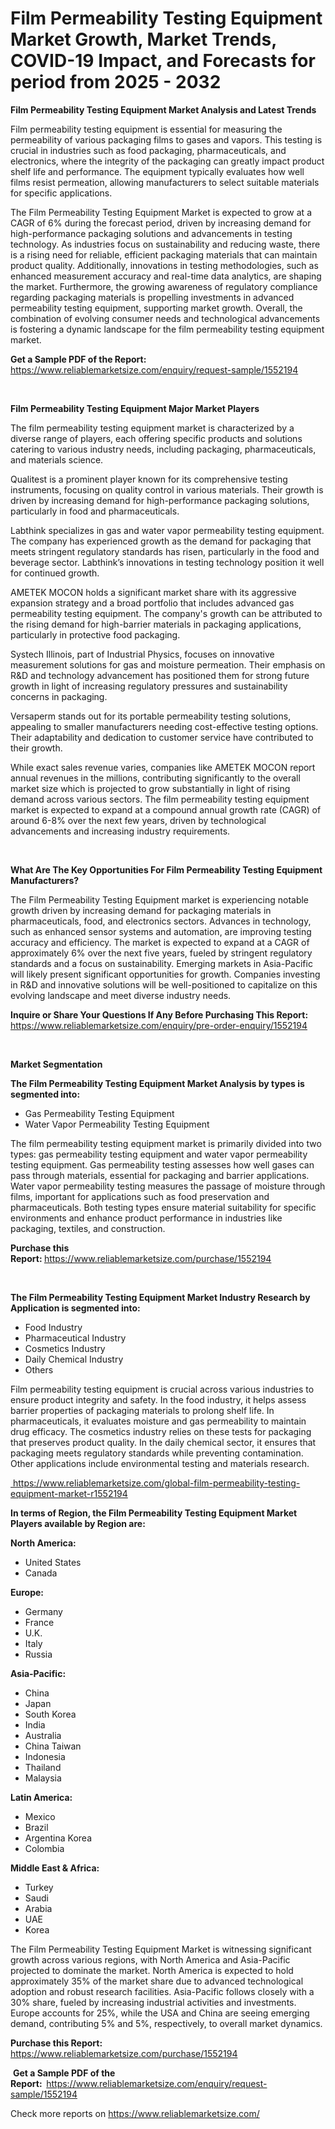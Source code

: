 <p><h1>Film Permeability Testing Equipment Market Growth, Market Trends, COVID-19 Impact, and Forecasts for period from 2025 - 2032</h1></p><p><strong>Film Permeability Testing Equipment Market Analysis and Latest Trends</strong></p>
<p><p>Film permeability testing equipment is essential for measuring the permeability of various packaging films to gases and vapors. This testing is crucial in industries such as food packaging, pharmaceuticals, and electronics, where the integrity of the packaging can greatly impact product shelf life and performance. The equipment typically evaluates how well films resist permeation, allowing manufacturers to select suitable materials for specific applications.</p><p>The Film Permeability Testing Equipment Market is expected to grow at a CAGR of 6% during the forecast period, driven by increasing demand for high-performance packaging solutions and advancements in testing technology. As industries focus on sustainability and reducing waste, there is a rising need for reliable, efficient packaging materials that can maintain product quality. Additionally, innovations in testing methodologies, such as enhanced measurement accuracy and real-time data analytics, are shaping the market. Furthermore, the growing awareness of regulatory compliance regarding packaging materials is propelling investments in advanced permeability testing equipment, supporting market growth. Overall, the combination of evolving consumer needs and technological advancements is fostering a dynamic landscape for the film permeability testing equipment market.</p></p>
<p><strong>Get a Sample PDF of the Report:&nbsp;</strong> <a href="https://www.reliablemarketsize.com/enquiry/request-sample/1552194?utm_campaign=2450&utm_medium=2&utm_source=Github&utm_content=ia&utm_term=11042025&utm_id=film-permeability-testing-equipment">https://www.reliablemarketsize.com/enquiry/request-sample/1552194</a></p>
<p>&nbsp;</p>
<p><strong>Film Permeability Testing Equipment Major Market Players</strong></p>
<p><p>The film permeability testing equipment market is characterized by a diverse range of players, each offering specific products and solutions catering to various industry needs, including packaging, pharmaceuticals, and materials science.</p><p>Qualitest is a prominent player known for its comprehensive testing instruments, focusing on quality control in various materials. Their growth is driven by increasing demand for high-performance packaging solutions, particularly in food and pharmaceuticals.</p><p>Labthink specializes in gas and water vapor permeability testing equipment. The company has experienced growth as the demand for packaging that meets stringent regulatory standards has risen, particularly in the food and beverage sector. Labthink’s innovations in testing technology position it well for continued growth.</p><p>AMETEK MOCON holds a significant market share with its aggressive expansion strategy and a broad portfolio that includes advanced gas permeability testing equipment. The company's growth can be attributed to the rising demand for high-barrier materials in packaging applications, particularly in protective food packaging.</p><p>Systech Illinois, part of Industrial Physics, focuses on innovative measurement solutions for gas and moisture permeation. Their emphasis on R&D and technology advancement has positioned them for strong future growth in light of increasing regulatory pressures and sustainability concerns in packaging.</p><p>Versaperm stands out for its portable permeability testing solutions, appealing to smaller manufacturers needing cost-effective testing options. Their adaptability and dedication to customer service have contributed to their growth.</p><p>While exact sales revenue varies, companies like AMETEK MOCON report annual revenues in the millions, contributing significantly to the overall market size which is projected to grow substantially in light of rising demand across various sectors. The film permeability testing equipment market is expected to expand at a compound annual growth rate (CAGR) of around 6-8% over the next few years, driven by technological advancements and increasing industry requirements.</p></p>
<p>&nbsp;</p>
<p><strong>What Are The Key Opportunities For Film Permeability Testing Equipment Manufacturers?</strong></p>
<p><p>The Film Permeability Testing Equipment market is experiencing notable growth driven by increasing demand for packaging materials in pharmaceuticals, food, and electronics sectors. Advances in technology, such as enhanced sensor systems and automation, are improving testing accuracy and efficiency. The market is expected to expand at a CAGR of approximately 6% over the next five years, fueled by stringent regulatory standards and a focus on sustainability. Emerging markets in Asia-Pacific will likely present significant opportunities for growth. Companies investing in R&D and innovative solutions will be well-positioned to capitalize on this evolving landscape and meet diverse industry needs.</p></p>
<p><strong>Inquire or Share Your Questions If Any Before Purchasing This Report:</strong> <a href="https://www.reliablemarketsize.com/enquiry/pre-order-enquiry/1552194?utm_campaign=2450&utm_medium=2&utm_source=Github&utm_content=ia&utm_term=11042025&utm_id=film-permeability-testing-equipment">https://www.reliablemarketsize.com/enquiry/pre-order-enquiry/1552194</a></p>
<p>&nbsp;</p>
<p><strong>Market Segmentation</strong></p>
<p><strong>The Film Permeability Testing Equipment Market Analysis by types is segmented into:</strong></p>
<p><ul><li>Gas Permeability Testing Equipment</li><li>Water Vapor Permeability Testing Equipment</li></ul></p>
<p><p>The film permeability testing equipment market is primarily divided into two types: gas permeability testing equipment and water vapor permeability testing equipment. Gas permeability testing assesses how well gases can pass through materials, essential for packaging and barrier applications. Water vapor permeability testing measures the passage of moisture through films, important for applications such as food preservation and pharmaceuticals. Both testing types ensure material suitability for specific environments and enhance product performance in industries like packaging, textiles, and construction.</p></p>
<p><strong>Purchase this Report:&nbsp;</strong><a href="https://www.reliablemarketsize.com/purchase/1552194?utm_campaign=2450&utm_medium=2&utm_source=Github&utm_content=ia&utm_term=11042025&utm_id=film-permeability-testing-equipment">https://www.reliablemarketsize.com/purchase/1552194</a></p>
<p>&nbsp;</p>
<p><strong>The Film Permeability Testing Equipment Market Industry Research by Application is segmented into:</strong></p>
<p><ul><li>Food Industry</li><li>Pharmaceutical Industry</li><li>Cosmetics Industry</li><li>Daily Chemical Industry</li><li>Others</li></ul></p>
<p><p>Film permeability testing equipment is crucial across various industries to ensure product integrity and safety. In the food industry, it helps assess barrier properties of packaging materials to prolong shelf life. In pharmaceuticals, it evaluates moisture and gas permeability to maintain drug efficacy. The cosmetics industry relies on these tests for packaging that preserves product quality. In the daily chemical sector, it ensures that packaging meets regulatory standards while preventing contamination. Other applications include environmental testing and materials research.</p></p>
<p><a href="https://www.reliablemarketsize.com/global-film-permeability-testing-equipment-market-r1552194?utm_campaign=2450&utm_medium=2&utm_source=Github&utm_content=ia&utm_term=11042025&utm_id=film-permeability-testing-equipment">&nbsp;https://www.reliablemarketsize.com/global-film-permeability-testing-equipment-market-r1552194</a></p>
<p><strong>In terms of Region, the Film Permeability Testing Equipment Market Players available by Region are:</strong></p>
<p>
    <p> <strong> North America: </strong>
        <ul>
            <li>United States</li>
            <li>Canada</li>
        </ul>
        </p> 
    <p> <strong> Europe: </strong>
        <ul>
            <li>Germany</li>
            <li>France</li>
            <li>U.K.</li>
            <li>Italy</li>
            <li>Russia</li>
        </ul>
        </p> 
    <p> <strong> Asia-Pacific: </strong>
        <ul>
            <li>China</li>
            <li>Japan</li>
            <li>South Korea</li>
            <li>India</li>
            <li>Australia</li>
            <li>China Taiwan</li>
            <li>Indonesia</li>
            <li>Thailand</li>
            <li>Malaysia</li>
        </ul>
        </p> 
    <p> <strong> Latin America: </strong>
        <ul>
            <li>Mexico</li>
            <li>Brazil</li>
            <li>Argentina Korea</li>
            <li>Colombia</li>
        </ul>
        </p> 
    <p> <strong> Middle East & Africa: </strong>
        <ul>
            <li>Turkey</li>
            <li>Saudi</li>
            <li>Arabia</li>
            <li>UAE</li>
            <li>Korea</li>
        </ul>
    </p>
    </p>
<p><p>The Film Permeability Testing Equipment Market is witnessing significant growth across various regions, with North America and Asia-Pacific projected to dominate the market. North America is expected to hold approximately 35% of the market share due to advanced technological adoption and robust research facilities. Asia-Pacific follows closely with a 30% share, fueled by increasing industrial activities and investments. Europe accounts for 25%, while the USA and China are seeing emerging demand, contributing 5% and 5%, respectively, to overall market dynamics.</p></p>
<p><strong>Purchase this Report: </strong><a href="https://www.reliablemarketsize.com/purchase/1552194?utm_campaign=2450&utm_medium=2&utm_source=Github&utm_content=ia&utm_term=11042025&utm_id=film-permeability-testing-equipment">https://www.reliablemarketsize.com/purchase/1552194</a></p>
<p>&nbsp;<strong>Get a Sample PDF of the Report:&nbsp;&nbsp;</strong><a href="https://www.reliablemarketsize.com/enquiry/request-sample/1552194?utm_campaign=2450&utm_medium=2&utm_source=Github&utm_content=ia&utm_term=11042025&utm_id=film-permeability-testing-equipment">https://www.reliablemarketsize.com/enquiry/request-sample/1552194</a></p>
<p><strong></strong></p>
<p>Check more reports on <a href="https://www.reliablemarketsize.com/?utm_campaign=2450&utm_medium=2&utm_source=Github&utm_content=ia&utm_term=11042025&utm_id=film-permeability-testing-equipment">https://www.reliablemarketsize.com/</a></p>